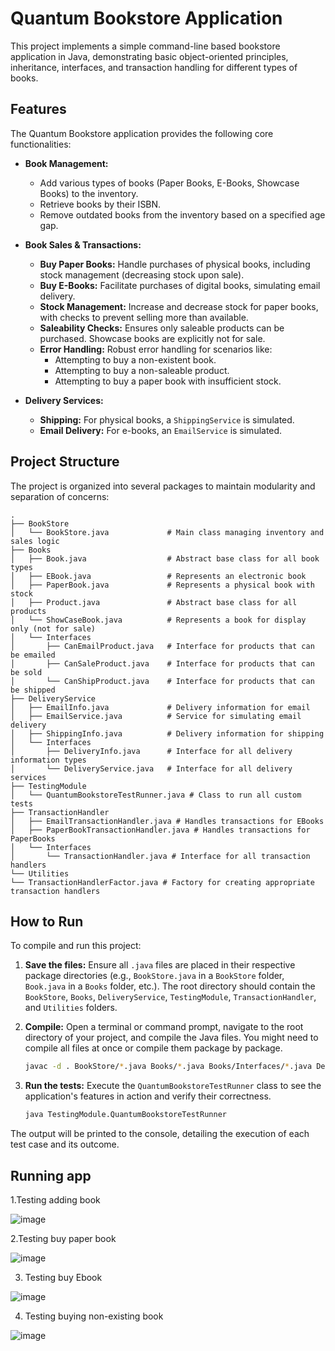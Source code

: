 # Quantum Bookstore Application

This project implements a simple command-line based bookstore application in Java, demonstrating basic object-oriented principles, inheritance, interfaces, and transaction handling for different types of books.

## Features

The Quantum Bookstore application provides the following core functionalities:

* **Book Management:**
    * Add various types of books (Paper Books, E-Books, Showcase Books) to the inventory.
    * Retrieve books by their ISBN.
    * Remove outdated books from the inventory based on a specified age gap.

* **Book Sales & Transactions:**
    * **Buy Paper Books:** Handle purchases of physical books, including stock management (decreasing stock upon sale).
    * **Buy E-Books:** Facilitate purchases of digital books, simulating email delivery.
    * **Stock Management:** Increase and decrease stock for paper books, with checks to prevent selling more than available.
    * **Saleability Checks:** Ensures only saleable products can be purchased. Showcase books are explicitly not for sale.
    * **Error Handling:** Robust error handling for scenarios like:
        * Attempting to buy a non-existent book.
        * Attempting to buy a non-saleable product.
        * Attempting to buy a paper book with insufficient stock.

* **Delivery Services:**
    * **Shipping:** For physical books, a `ShippingService` is simulated.
    * **Email Delivery:** For e-books, an `EmailService` is simulated.

## Project Structure

The project is organized into several packages to maintain modularity and separation of concerns:

```
.
├── BookStore
│   └── BookStore.java             # Main class managing inventory and sales logic
├── Books
│   ├── Book.java                  # Abstract base class for all book types
│   ├── EBook.java                 # Represents an electronic book
│   ├── PaperBook.java             # Represents a physical book with stock
│   ├── Product.java               # Abstract base class for all products
│   └── ShowCaseBook.java          # Represents a book for display only (not for sale)
│   └── Interfaces
│       ├── CanEmailProduct.java   # Interface for products that can be emailed
│       ├── CanSaleProduct.java    # Interface for products that can be sold
│       └── CanShipProduct.java    # Interface for products that can be shipped
├── DeliveryService
│   ├── EmailInfo.java             # Delivery information for email
│   ├── EmailService.java          # Service for simulating email delivery
│   ├── ShippingInfo.java          # Delivery information for shipping
│   └── Interfaces
│       ├── DeliveryInfo.java      # Interface for all delivery information types
│       └── DeliveryService.java   # Interface for all delivery services
├── TestingModule
│   └── QuantumBookstoreTestRunner.java # Class to run all custom tests
├── TransactionHandler
│   ├── EmailTransactionHandler.java # Handles transactions for EBooks
│   ├── PaperBookTransactionHandler.java # Handles transactions for PaperBooks
│   └── Interfaces
│       └── TransactionHandler.java # Interface for all transaction handlers
└── Utilities
└── TransactionHandlerFactor.java # Factory for creating appropriate transaction handlers
```

## How to Run

To compile and run this project:

1.  **Save the files:** Ensure all `.java` files are placed in their respective package directories (e.g., `BookStore.java` in a `BookStore` folder, `Book.java` in a `Books` folder, etc.). The root directory should contain the `BookStore`, `Books`, `DeliveryService`, `TestingModule`, `TransactionHandler`, and `Utilities` folders.

2.  **Compile:** Open a terminal or command prompt, navigate to the root directory of your project, and compile the Java files. You might need to compile all files at once or compile them package by package.

    ```bash
    javac -d . BookStore/*.java Books/*.java Books/Interfaces/*.java DeliveryService/*.java DeliveryService/Interfaces/*.java TransactionHandler/*.java TransactionHandler/Interfaces/*.java Utilities/*.java TestingModule/*.java
    ```
3.  **Run the tests:** Execute the `QuantumBookstoreTestRunner` class to see the application's features in action and verify their correctness.

    ```bash
    java TestingModule.QuantumBookstoreTestRunner
    ```

The output will be printed to the console, detailing the execution of each test case and its outcome.

## Running app
1.Testing adding book


![image](https://github.com/user-attachments/assets/141cebe4-fdc4-4046-9766-1b30b4ab2169)



2.Testing buy paper book



![image](https://github.com/user-attachments/assets/6598517f-89ce-44cd-bb0b-8cb6ec760a91)



3. Testing buy Ebook



![image](https://github.com/user-attachments/assets/47c1b26a-4aef-4fc7-b646-2a18eee72241)



4. Testing buying non-existing book


![image](https://github.com/user-attachments/assets/d8ff5e26-e2bf-4cee-878c-88aef96290a2)


